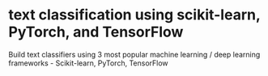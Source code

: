 # text classification using scikit-learn, PyTorch, and TensorFlow
Build text classifiers using 3 most popular machine learning / deep learning frameworks - Scikit-learn, PyTorch, TensorFlow
